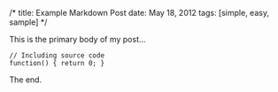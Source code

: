 /*
title:  Example Markdown Post
date:   May 18, 2012
tags:   [simple, easy, sample]
*/

This is the primary body of my post...

    // Including source code
    function() { return 0; }

The end.
